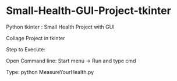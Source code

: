# Small-Health-GUI-Project-tkinter
Python tkinter : Small Health Project with GUI 

Collage Project in tkinter

Step to Execute:

Open Command line: Start menu -> Run and type cmd 

Type: python MeasureYourHealth.py
